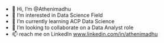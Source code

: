 - 👋 Hi, I’m @Athenimadhu
- 👀 I’m interested in Data Science Field
- 🌱 I’m currently learning ACP Data Science 
- 💞️ I’m looking to collaborate on a Data Analyst role
- 📫 reach me on LinkedIn www.linkedin.com/in/athenimadhu

<!---
Athenimadhu/Athenimadhu is a ✨ special ✨ repository because its `README.md` (this file) appears on your GitHub profile.
You can click the Preview link to take a look at your changes.
--->
